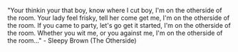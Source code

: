 "Your thinkin your that boy, know where I cut boy, I'm on the otherside of the room.
 Your lady feel frisky, tell her come get me, I'm on the otherside of the room.
 If you came to party, let's go get it started, I'm on the otherside of the room.
 Whether you wit me, or you against me, I'm on the otherside of the room..."
	- Sleepy Brown (The Otherside) 